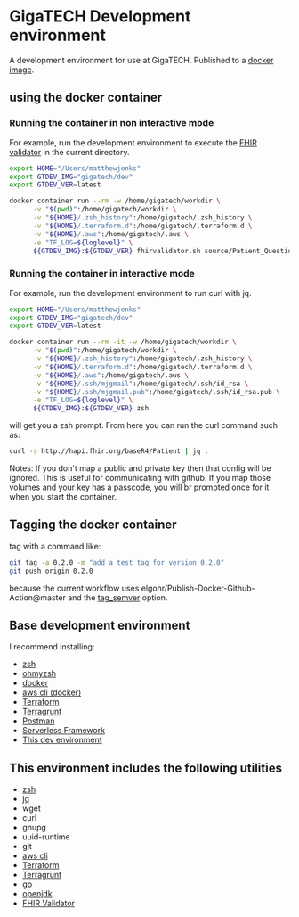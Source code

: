 # GigaTECH Development environment

A development environment for use at GigaTECH. Published to a [docker image](https://hub.docker.com/repository/docker/gigatech/dev).

## using the docker container

### Running the container in non interactive mode

For example, run the development environment to execute the [FHIR validator](https://confluence.hl7.org/display/FHIR/Using+the+FHIR+Validator) in the current directory.

```zsh
export HOME="/Users/matthewjenks"
export GTDEV_IMG="gigatech/dev"
export GTDEV_VER=latest

docker container run --rm -w /home/gigatech/workdir \
      -v "$(pwd)":/home/gigatech/workdir \
      -v "${HOME}/.zsh_history":/home/gigatech/.zsh_history \
      -v "${HOME}/.terraform.d":/home/gigatech/.terraform.d \
      -v "${HOME}/.aws":/home/gigatech/.aws \
      -e "TF_LOG=${loglevel}" \
      ${GTDEV_IMG}:${GTDEV_VER} fhirvalidator.sh source/Patient_QuestionnaireResponse_Example.json -transform http://my.hl7.org/Patient-StructureMap -version 4.0.1 -ig logical/ -ig map/patient-structuremap-test.json -log test.txt -output output/Patient_Example-mj.json
```

### Running the container in interactive mode

For example, run the development environment to run curl with jq.

```zsh
export HOME="/Users/matthewjenks"
export GTDEV_IMG="gigatech/dev"
export GTDEV_VER=latest

docker container run --rm -it -w /home/gigatech/workdir \
      -v "$(pwd)":/home/gigatech/workdir \
      -v "${HOME}/.zsh_history":/home/gigatech/.zsh_history \
      -v "${HOME}/.terraform.d":/home/gigatech/.terraform.d \
      -v "${HOME}/.aws":/home/gigatech/.aws \
      -v "${HOME}/.ssh/mjgmail":/home/gigatech/.ssh/id_rsa \
      -v "${HOME}/.ssh/mjgmail.pub":/home/gigatech/.ssh/id_rsa.pub \
      -e "TF_LOG=${loglevel}" \
      ${GTDEV_IMG}:${GTDEV_VER} zsh
```

will get you a zsh prompt. From here you can run the curl command such as:

```zsh
curl -s http://hapi.fhir.org/baseR4/Patient | jq .
```

Notes: If you don't map a public and private key then that config will be ignored. This is useful for communicating with github. If you map those volumes and your key has a passcode, you will br prompted once for it when you start the container.

## Tagging the docker container

tag with a command like:

```bash
git tag -a 0.2.0 -m "add a test tag for version 0.2.0"
git push origin 0.2.0
```

because the current workflow uses elgohr/Publish-Docker-Github-Action@master and the [tag_semver](https://github.com/elgohr/Publish-Docker-Github-Action#tag_semver) option.

## Base development environment

I recommend installing:

- [zsh](http://zsh.sourceforge.net/)
- [ohmyzsh](https://ohmyz.sh/)
- [docker](https://www.docker.com/)
- [aws cli (docker)](https://docs.aws.amazon.com/cli/latest/userguide/install-cliv2-docker.html)
- [Terraform](https://www.terraform.io/)
- [Terragrunt](https://terragrunt.gruntwork.io/)
- [Postman](https://www.postman.com/)
- [Serverless Framework](https://www.serverless.com/framework/docs/)
- [This dev environment](https://hub.docker.com/repository/docker/gigatech/dev)

## This environment includes the following utilities

- [zsh](http://zsh.sourceforge.net/)
- [jq](https://stedolan.github.io/jq/)
- wget
- curl
- gnupg
- uuid-runtime
- git
- [aws cli](https://docs.aws.amazon.com/cli/latest/userguide/install-cliv2.html)
- [Terraform](https://www.terraform.io/)
- [Terragrunt](https://terragrunt.gruntwork.io/)
- [go](https://golang.org/)
- [openjdk](http://jdk.java.net/16/)
- [FHIR Validator](https://www.hl7.org/fhir/downloads.html)
